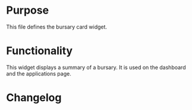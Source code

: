 # Purpose

This file defines the bursary card widget.

# Functionality

This widget displays a summary of a bursary. It is used on the dashboard and the applications page.

# Changelog

